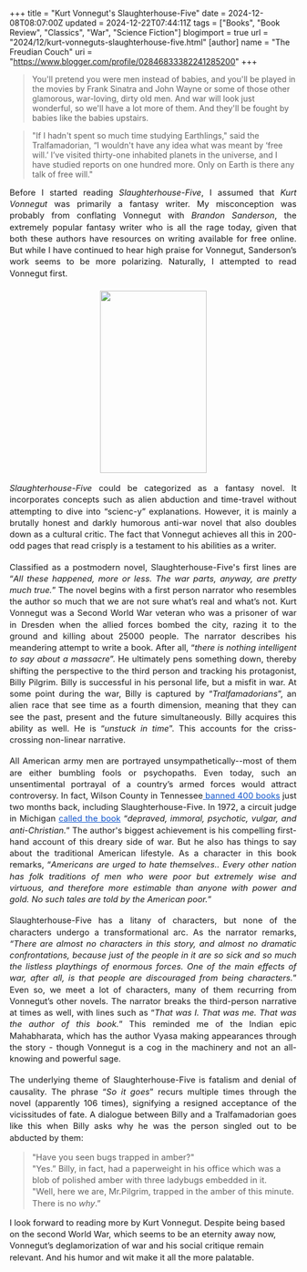 +++
title = "Kurt Vonnegut's Slaughterhouse-Five"
date = 2024-12-08T08:07:00Z
updated = 2024-12-22T07:44:11Z
tags = ["Books", "Book Review", "Classics", "War", "Science Fiction"]
blogimport = true 
url = "2024/12/kurt-vonneguts-slaughterhouse-five.html"
[author]
	name = "The Freudian Couch"
	uri = "https://www.blogger.com/profile/02846833382241285200"
+++

<blockquote>You'll pretend you were men instead of babies, and you'll be played in the movies by Frank Sinatra and John Wayne or some of those other glamorous, war-loving, dirty old men. And war will look just wonderful, so we'll have a lot more of them. And they'll be fought by babies like the babies upstairs.</blockquote><p></p><span id="docs-internal-guid-c7d927bf-7fff-f091-8851-dd1afd46d584"><p dir="ltr" style="line-height: 1.38; margin-bottom: 0pt; margin-top: 0pt;"><span face="Arial, sans-serif" style="font-size: 11pt; font-style: italic; font-variant-alternates: normal; font-variant-east-asian: normal; font-variant-numeric: normal; font-variant-position: normal; vertical-align: baseline; white-space-collapse: preserve;"></span></p><blockquote>"If I hadn't spent so much time studying Earthlings," said the Tralfamadorian, “I wouldn't have any idea what was meant by ‘free will.’ I’ve visited thirty-one inhabited planets in the universe, and I have studied reports on one hundred more. Only on Earth is there any talk of free will."</blockquote></span><p dir="ltr" style="line-height: 1.38; margin-bottom: 0pt; margin-top: 0pt; text-align: justify;"><span face="Arial, sans-serif" style="font-size: 11pt; font-variant-alternates: normal; font-variant-east-asian: normal; font-variant-numeric: normal; font-variant-position: normal; vertical-align: baseline; white-space-collapse: preserve;">Before I started reading </span><span face="Arial, sans-serif" style="font-size: 11pt; font-style: italic; font-variant-alternates: normal; font-variant-east-asian: normal; font-variant-numeric: normal; font-variant-position: normal; vertical-align: baseline; white-space-collapse: preserve;">Slaughterhouse-Five</span><span face="Arial, sans-serif" style="font-size: 11pt; font-variant-alternates: normal; font-variant-east-asian: normal; font-variant-numeric: normal; font-variant-position: normal; vertical-align: baseline; white-space-collapse: preserve;">, I assumed that </span><span face="Arial, sans-serif" style="font-size: 11pt; font-style: italic; font-variant-alternates: normal; font-variant-east-asian: normal; font-variant-numeric: normal; font-variant-position: normal; vertical-align: baseline; white-space-collapse: preserve;">Kurt Vonnegut</span><span face="Arial, sans-serif" style="font-size: 11pt; font-variant-alternates: normal; font-variant-east-asian: normal; font-variant-numeric: normal; font-variant-position: normal; vertical-align: baseline; white-space-collapse: preserve;"> was primarily a fantasy writer. My misconception was probably from conflating Vonnegut with </span><span face="Arial, sans-serif" style="font-size: 11pt; font-style: italic; font-variant-alternates: normal; font-variant-east-asian: normal; font-variant-numeric: normal; font-variant-position: normal; vertical-align: baseline; white-space-collapse: preserve;">Brandon Sanderson</span><span face="Arial, sans-serif" style="font-size: 11pt; font-variant-alternates: normal; font-variant-east-asian: normal; font-variant-numeric: normal; font-variant-position: normal; vertical-align: baseline; white-space-collapse: preserve;">, the extremely popular fantasy writer who is all the rage today, given that both these authors have resources on writing available for free online. But while I have continued to hear high praise for Vonnegut, Sanderson’s work seems to be more polarizing. Naturally, I attempted to read Vonnegut first.&nbsp;</span></p><p dir="ltr" style="line-height: 1.38; margin-bottom: 0pt; margin-top: 0pt; text-align: justify;"><span face="Arial, sans-serif" style="font-size: 11pt; font-variant-alternates: normal; font-variant-east-asian: normal; font-variant-numeric: normal; font-variant-position: normal; vertical-align: baseline; white-space-collapse: preserve;"><br /></span></p><div class="separator" style="clear: both; text-align: center;"><a href="https://blogger.googleusercontent.com/img/b/R29vZ2xl/AVvXsEj-fC1ITNc0VlhcEcVFKp5HhFKYqSR_NXHrs5N0J9f8KHRBgWl6uamWzbNLzoGZ3bUDj77DbnbZ9yXOvi4Zssdfy5v6yUiYpNVCYKxDztz_xtspjZc2_k0dU7nXXutGw2bCXlqagOUDStTplIEJLThMIl-EzLUHIId7IHHN79kqbGvov_k0bW8fj0vUndnI/s3223/PXL_20241207_143226045.jpg" style="margin-left: 1em; margin-right: 1em;"><img border="0" data-original-height="3223" data-original-width="1879" height="320" src="https://blogger.googleusercontent.com/img/b/R29vZ2xl/AVvXsEj-fC1ITNc0VlhcEcVFKp5HhFKYqSR_NXHrs5N0J9f8KHRBgWl6uamWzbNLzoGZ3bUDj77DbnbZ9yXOvi4Zssdfy5v6yUiYpNVCYKxDztz_xtspjZc2_k0dU7nXXutGw2bCXlqagOUDStTplIEJLThMIl-EzLUHIId7IHHN79kqbGvov_k0bW8fj0vUndnI/s320/PXL_20241207_143226045.jpg" width="187" /></a></div><br /><p dir="ltr" style="line-height: 1.38; margin-bottom: 0pt; margin-top: 0pt; text-align: justify;"><span face="Arial, sans-serif" style="font-size: 11pt; font-style: italic; font-variant-alternates: normal; font-variant-east-asian: normal; font-variant-numeric: normal; font-variant-position: normal; vertical-align: baseline; white-space-collapse: preserve;">Slaughterhouse-Five</span><span face="Arial, sans-serif" style="font-size: 11pt; font-variant-alternates: normal; font-variant-east-asian: normal; font-variant-numeric: normal; font-variant-position: normal; vertical-align: baseline; white-space-collapse: preserve;"> could be categorized as a fantasy novel. It incorporates concepts such as alien abduction and time-travel without attempting to dive into “scienc-y” explanations. However, it is mainly a brutally honest and darkly humorous anti-war novel that also doubles down as a cultural critic. The fact that Vonnegut achieves all this in 200-odd pages that read crisply is a testament to his abilities as a writer.&nbsp;</span></p><div style="text-align: justify;"><br /></div><p dir="ltr" style="line-height: 1.38; margin-bottom: 0pt; margin-top: 0pt; text-align: justify;"><span face="Arial, sans-serif" style="font-size: 11pt; font-variant-alternates: normal; font-variant-east-asian: normal; font-variant-numeric: normal; font-variant-position: normal; vertical-align: baseline; white-space-collapse: preserve;">Classified as a postmodern novel, Slaughterhouse-Five's first lines are “</span><span face="Arial, sans-serif" style="font-size: 11pt; font-style: italic; font-variant-alternates: normal; font-variant-east-asian: normal; font-variant-numeric: normal; font-variant-position: normal; vertical-align: baseline; white-space-collapse: preserve;">All these happened, more or less. The war parts, anyway, are pretty much true.</span><span face="Arial, sans-serif" style="font-size: 11pt; font-variant-alternates: normal; font-variant-east-asian: normal; font-variant-numeric: normal; font-variant-position: normal; vertical-align: baseline; white-space-collapse: preserve;">” The novel begins with a first person narrator who resembles the author so much that we are not sure what’s real and what’s not. Kurt Vonnegut was a Second World War veteran who was a prisoner of war in Dresden when the allied forces bombed the city, razing it to the ground and killing about 25000 people. The narrator describes his meandering attempt to write a book. After all, “</span><span face="Arial, sans-serif" style="font-size: 11pt; font-style: italic; font-variant-alternates: normal; font-variant-east-asian: normal; font-variant-numeric: normal; font-variant-position: normal; vertical-align: baseline; white-space-collapse: preserve;">there is nothing intelligent to say about a massacre</span><span face="Arial, sans-serif" style="font-size: 11pt; font-variant-alternates: normal; font-variant-east-asian: normal; font-variant-numeric: normal; font-variant-position: normal; vertical-align: baseline; white-space-collapse: preserve;">”. He ultimately pens something down, thereby shifting the perspective to the third person and tracking his protagonist, Billy Pilgrim. Billy is successful in his personal life, but a misfit in war. At some point during the war, Billy is captured by “</span><span face="Arial, sans-serif" style="font-size: 11pt; font-style: italic; font-variant-alternates: normal; font-variant-east-asian: normal; font-variant-numeric: normal; font-variant-position: normal; vertical-align: baseline; white-space-collapse: preserve;">Tralfamadorians</span><span face="Arial, sans-serif" style="font-size: 11pt; font-variant-alternates: normal; font-variant-east-asian: normal; font-variant-numeric: normal; font-variant-position: normal; vertical-align: baseline; white-space-collapse: preserve;">”, an alien race that see time as a fourth dimension, meaning that they can see the past, present and the future simultaneously. Billy acquires this ability as well. He is “<i>unstuck in time</i>”. This accounts for the criss-crossing non-linear narrative.&nbsp;</span></p><div style="text-align: justify;"><br /></div><p dir="ltr" style="line-height: 1.38; margin-bottom: 0pt; margin-top: 0pt; text-align: justify;"><span face="Arial, sans-serif" style="font-size: 11pt; font-variant-alternates: normal; font-variant-east-asian: normal; font-variant-numeric: normal; font-variant-position: normal; vertical-align: baseline; white-space-collapse: preserve;">All American army men are portrayed unsympathetically--most of them are either bumbling fools or psychopaths. Even today, such an unsentimental portrayal of a country’s armed forces would attract controversy. In fact, Wilson County in Tennessee</span><a href="https://nashvillebanner.com/2024/10/25/wilson-county-bans-390-books/" style="text-decoration-line: none;"><span face="Arial, sans-serif" style="color: #1155cc; font-size: 11pt; font-variant-alternates: normal; font-variant-east-asian: normal; font-variant-numeric: normal; font-variant-position: normal; text-decoration-line: underline; text-decoration-skip-ink: none; vertical-align: baseline; white-space-collapse: preserve;"> banned 400 books</span></a><span face="Arial, sans-serif" style="font-size: 11pt; font-variant-alternates: normal; font-variant-east-asian: normal; font-variant-numeric: normal; font-variant-position: normal; vertical-align: baseline; white-space-collapse: preserve;"> just two months back, including Slaughterhouse-Five. In 1972, a circuit judge in Michigan </span><a href="https://www.theatlantic.com/entertainment/archive/2011/08/the-neverending-campaign-to-ban-slaughterhouse-five/243525/#" style="text-decoration-line: none;"><span face="Arial, sans-serif" style="color: #1155cc; font-size: 11pt; font-variant-alternates: normal; font-variant-east-asian: normal; font-variant-numeric: normal; font-variant-position: normal; text-decoration-line: underline; text-decoration-skip-ink: none; vertical-align: baseline; white-space-collapse: preserve;">called the book</span></a><span face="Arial, sans-serif" style="font-size: 11pt; font-variant-alternates: normal; font-variant-east-asian: normal; font-variant-numeric: normal; font-variant-position: normal; vertical-align: baseline; white-space-collapse: preserve;"> “</span><span face="Arial, sans-serif" style="font-size: 11pt; font-style: italic; font-variant-alternates: normal; font-variant-east-asian: normal; font-variant-numeric: normal; font-variant-position: normal; vertical-align: baseline; white-space-collapse: preserve;">depraved, immoral, psychotic, vulgar, and anti-Christian.</span><span face="Arial, sans-serif" style="font-size: 11pt; font-variant-alternates: normal; font-variant-east-asian: normal; font-variant-numeric: normal; font-variant-position: normal; vertical-align: baseline; white-space-collapse: preserve;">” The author's biggest achievement is his compelling first-hand account of this dreary side of war. But he also has things to say about the traditional American lifestyle. As a character in this book remarks, “</span><span face="Arial, sans-serif" style="font-size: 11pt; font-style: italic; font-variant-alternates: normal; font-variant-east-asian: normal; font-variant-numeric: normal; font-variant-position: normal; vertical-align: baseline; white-space-collapse: preserve;">Americans are urged to hate themselves.. Every other nation has folk traditions of men who were poor but extremely wise and virtuous, and therefore more estimable than anyone with power and gold. No such tales are told by the American poor.</span><span face="Arial, sans-serif" style="font-size: 11pt; font-variant-alternates: normal; font-variant-east-asian: normal; font-variant-numeric: normal; font-variant-position: normal; vertical-align: baseline; white-space-collapse: preserve;">”&nbsp;</span></p><div style="text-align: justify;"><br /></div><p dir="ltr" style="line-height: 1.38; margin-bottom: 0pt; margin-top: 0pt; text-align: justify;"><span face="Arial, sans-serif" style="font-size: 11pt; font-variant-alternates: normal; font-variant-east-asian: normal; font-variant-numeric: normal; font-variant-position: normal; vertical-align: baseline; white-space-collapse: preserve;">Slaughterhouse-Five has a litany of characters, but none of the characters undergo a transformational arc. As the narrator remarks, </span><span face="Arial, sans-serif" style="font-size: 11pt; font-style: italic; font-variant-alternates: normal; font-variant-east-asian: normal; font-variant-numeric: normal; font-variant-position: normal; vertical-align: baseline; white-space-collapse: preserve;">“There are almost no characters in this story, and almost no dramatic confrontations, because just of the people in it are so sick and so much the listless playthings of enormous forces. One of the main effects of war, after all, is that people are discouraged from being characters.</span><span face="Arial, sans-serif" style="font-size: 11pt; font-variant-alternates: normal; font-variant-east-asian: normal; font-variant-numeric: normal; font-variant-position: normal; vertical-align: baseline; white-space-collapse: preserve;">” Even so, we meet a lot of characters, many of them recurring from Vonnegut’s other novels. The narrator breaks the third-person narrative at times as well, with lines such as “<i>That was I. That was me. That was the author of this book.</i>” This reminded me of the Indian epic Mahabharata, which has the author Vyasa making appearances through the story - though Vonnegut is a cog in the machinery and not an all-knowing and powerful sage.</span></p><div style="text-align: justify;"><br /></div><p dir="ltr" style="line-height: 1.38; margin-bottom: 0pt; margin-top: 0pt; text-align: justify;"><span face="Arial, sans-serif" style="font-size: 11pt; font-variant-alternates: normal; font-variant-east-asian: normal; font-variant-numeric: normal; font-variant-position: normal; vertical-align: baseline; white-space-collapse: preserve;">The underlying theme of Slaughterhouse-Five is fatalism and denial of causality. The phrase “<i>So it goes</i>” recurs multiple times through the novel (apparently 106 times), signifying a resigned acceptance of the vicissitudes of fate. </span><span face="Arial, sans-serif" style="font-size: 11pt; white-space-collapse: preserve;">A dialogue between Billy and a Tralfamadorian goes like this when Billy asks why he was the person singled out to be abducted by them: </span></p><p dir="ltr" style="line-height: 1.38; margin-bottom: 0pt; margin-top: 0pt;"><span face="Arial, sans-serif" style="font-size: 11pt; font-variant-alternates: normal; font-variant-east-asian: normal; font-variant-numeric: normal; font-variant-position: normal; vertical-align: baseline; white-space-collapse: preserve;"></span></p><blockquote><p dir="ltr" style="line-height: 1.38; margin-bottom: 0pt; margin-top: 0pt;"><span face="Arial, sans-serif" style="font-size: 11pt; font-variant-alternates: normal; font-variant-east-asian: normal; font-variant-numeric: normal; font-variant-position: normal; vertical-align: baseline; white-space-collapse: preserve;">"Have you seen bugs trapped in amber?"&nbsp;</span></p><p dir="ltr" style="line-height: 1.38; margin-bottom: 0pt; margin-top: 0pt;"><span face="Arial, sans-serif" style="font-size: 11pt; font-variant-alternates: normal; font-variant-east-asian: normal; font-variant-numeric: normal; font-variant-position: normal; vertical-align: baseline; white-space-collapse: preserve;">"Yes.” Billy, in fact, had a paperweight in his office which was a blob of polished amber with three ladybugs embedded in it.&nbsp;</span></p><p dir="ltr" style="line-height: 1.38; margin-bottom: 0pt; margin-top: 0pt;"><span face="Arial, sans-serif" style="font-size: 11pt; font-variant-alternates: normal; font-variant-east-asian: normal; font-variant-numeric: normal; font-variant-position: normal; vertical-align: baseline; white-space-collapse: preserve;">"Well, here we are, Mr.Pilgrim, trapped in the amber of this minute. There is no </span><span face="Arial, sans-serif" style="font-size: 11pt; font-style: italic; font-variant-alternates: normal; font-variant-east-asian: normal; font-variant-numeric: normal; font-variant-position: normal; vertical-align: baseline; white-space-collapse: preserve;">why</span><span face="Arial, sans-serif" style="font-size: 11pt; font-variant-alternates: normal; font-variant-east-asian: normal; font-variant-numeric: normal; font-variant-position: normal; vertical-align: baseline; white-space-collapse: preserve;">.”</span></p></blockquote><p dir="ltr" style="line-height: 1.38; margin-bottom: 0pt; margin-top: 0pt;"><span face="Arial, sans-serif" style="font-size: 11pt; font-variant-alternates: normal; font-variant-east-asian: normal; font-variant-numeric: normal; font-variant-position: normal; vertical-align: baseline; white-space-collapse: preserve;">I look forward to reading more by Kurt Vonnegut. Despite being based on the second World War, which seems to be an eternity away now, Vonnegut’s deglamorization of war and his social critique remain relevant. And his humor and wit make it all the more palatable.</span></p><div><span face="Arial, sans-serif" style="font-size: 11pt; font-variant-alternates: normal; font-variant-east-asian: normal; font-variant-numeric: normal; font-variant-position: normal; vertical-align: baseline; white-space-collapse: preserve;"><br /></span></div>
